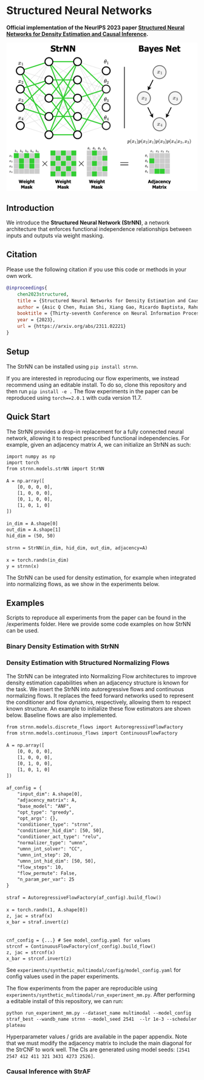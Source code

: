 # Structured Neural Networks

**Official implementation of the NeurIPS 2023 paper [Structured Neural Networks for Density Estimation and Causal Inference](https://arxiv.org/abs/2311.02221).**

![main_figure](media/main_figure.gif)

## Introduction

We introduce the **Structured Neural Network (StrNN)**, a network architecture that enforces functional independence relationships between inputs and outputs via weight masking.

## Citation

Please use the following citation if you use this code or methods in your own work.

```bibtex
@inproceedings{
    chen2023structured,
    title = {Structured Neural Networks for Density Estimation and Causal Inference},
    author = {Asic Q Chen, Ruian Shi, Xiang Gao, Ricardo Baptista, Rahul G Krishnan},
    booktitle = {Thirty-seventh Conference on Neural Information Processing Systems},
    year = {2023},
    url = {https://arxiv.org/abs/2311.02221}
}
```

## Setup
The StrNN can be installed using `pip install strnn`. 

If you are interested in reproducing our flow experiments, we instead recommend using an editable install. To do so, clone this repository and then run `pip install -e .` The flow experiments in the paper can be reproduced using `torch==2.0.1` with cuda version 11.7.

## Quick Start

The StrNN provides a drop-in replacement for a fully connected neural network, allowing it to respect prescribed functional independencies.
For example, given an adjacency matrix $A$, we can initialize an StrNN as such:

```
import numpy as np
import torch
from strnn.models.strNN import StrNN

A = np.array([
    [0, 0, 0, 0],
    [1, 0, 0, 0],
    [0, 1, 0, 0],
    [1, 0, 1, 0]
])

in_dim = A.shape[0]
out_dim = A.shape[1]
hid_dim = (50, 50)

strnn = StrNN(in_dim, hid_dim, out_dim, adjacency=A)

x = torch.randn(in_dim)
y = strnn(x)
```

The StrNN can be used for density estimation, for example when integrated into normalizing flows, as we show in the experiments below.

## Examples

Scripts to reproduce all experiments from the paper can be found in the /experiments folder. Here we provide some code examples on how StrNN can be used.

### Binary Density Estimation with StrNN

### Density Estimation with Structured Normalizing Flows
The StrNN can be integrated into Normalizing Flow architectures to improve density estimation capabilities when an adjacency structure is known for the task. We insert the StrNN into autoregressive flows and continuous normalizing flows. It replaces the feed forward networks used to represent the conditioner and flow dynamics, respectively, allowing them to respect known structure. An example to initialize these flow estimators are shown below. Baseline flows are also implemented. 
```
from strnn.models.discrete_flows import AutoregressiveFlowFactory
from strnn.models.continuous_flows import ContinuousFlowFactory

A = np.array([
    [0, 0, 0, 0],
    [1, 0, 0, 0],
    [0, 1, 0, 0],
    [1, 0, 1, 0]
])

af_config = {
    "input_dim": A.shape[0],
    "adjacency_matrix": A,
    "base_model": "ANF",
    "opt_type": "greedy",
    "opt_args": {},
    "conditioner_type": "strnn",
    "conditioner_hid_dim": [50, 50],
    "conditioner_act_type": "relu",
    "normalizer_type": "umnn",
    "umnn_int_solver": "CC",
    "umnn_int_step": 20,
    "umnn_int_hid_dim": [50, 50],
    "flow_steps": 10,
    "flow_permute": False,
    "n_param_per_var": 25
}

straf = AutoregressiveFlowFactory(af_config).build_flow()

x = torch.randn(1, A.shape[0])
z, jac = straf(x)
x_bar = straf.invert(z)


cnf_config = {...} # See model_config.yaml for values
strcnf = ContinuousFlowFactory(cnf_config).build_flow()
z, jac = strcnf(x)
x_bar = strcnf.invert(z)
```

See `experiments/synthetic_multimodal/config/model_config.yaml` for config values used in the paper experiments. 

The flow experiments from the paper are reproducible using `experiments/synthetic_multimodal/run_experiment_mm.py`. After performing a editable install of this repository, we can run:

```
python run_experiment_mm.py --dataset_name multimodal --model_config straf_best --wandb_name strnn --model_seed 2541  --lr 1e-3 --scheduler plateau
```

Hyperparameter values / grids are available in the paper appendix. Note that we must modify the adjacency matrix to include the main diagonal for the StrCNF to work well. The CIs are generated using model seeds: `[2541 2547 412 411 321 3431 4273 2526]`.

### Causal Inference with StrAF
